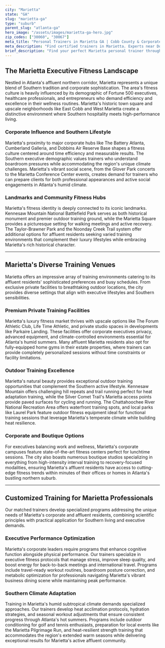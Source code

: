 ```yaml
---
city: "Marietta"
state: "GA"
slug: "marietta-ga"
type: "suburb"
parent_slug: "atlanta-ga"
hero_image: "/assets/images/marietta-ga-hero.jpg"
zip_codes: ["30060", "30067"]
meta_title: "Personal Trainers in Marietta GA | Cobb County & Corporate Fitness"
meta_description: "Find certified trainers in Marietta. Experts near Dobbins Air Reserve Base, focusing on strength, endurance, and local park district programs."
brief_description: "Find your perfect Marietta personal trainer through our exclusive matching service designed for Atlanta's corporate elite. Our vetted fitness professionals specialize in high-performance training for busy executives, offering flexible scheduling for your demanding lifestyle. Whether you prefer private sessions at your Marietta estate, corporate campus facilities, or outdoor workouts at Kennesaw Mountain, we connect you with trainers who understand Southern heat adaptation and executive wellness. Get matched with certified experts in strength conditioning, metabolic optimization, and stress management tailored for Atlanta's affluent professionals. Transform your fitness journey with a trainer who aligns with your goals and prestigious Marietta lifestyle."
---
```

## The Marietta Executive Fitness Landscape

Nestled in Atlanta's affluent northern corridor, Marietta represents a unique blend of Southern tradition and corporate sophistication. The area's fitness culture is heavily influenced by its demographic of Fortune 500 executives, healthcare professionals, and entrepreneurs who demand efficiency and excellence in their wellness routines. Marietta's historic town square and upscale neighborhoods like East Cobb and West Marietta create a distinctive environment where Southern hospitality meets high-performance living.

### Corporate Influence and Southern Lifestyle

Marietta's proximity to major corporate hubs like The Battery Atlanta, Cumberland Galleria, and Dobbins Air Reserve Base shapes a fitness culture centered around time efficiency and measurable results. The Southern executive demographic values trainers who understand boardroom pressures while accommodating the region's unique climate challenges. Marietta's vibrant social scene, from the Glover Park concerts to the Marietta Conference Center events, creates demand for trainers who can prepare clients for both professional appearances and active social engagements in Atlanta's humid climate.

### Landmarks and Community Fitness Hubs

Marietta's fitness identity is deeply connected to its iconic landmarks. Kennesaw Mountain National Battlefield Park serves as both historical monument and premier outdoor training ground, while the Marietta Square provides a picturesque setting for walking meetings and active recovery. The Taylor-Brawner Park and the Noonday Creek Trail system offer additional options for affluent residents seeking varied training environments that complement their luxury lifestyles while embracing Marietta's rich historical character.

---

## Marietta's Diverse Training Venues

Marietta offers an impressive array of training environments catering to its affluent residents' sophisticated preferences and busy schedules. From exclusive private facilities to breathtaking outdoor locations, the city provides diverse settings that align with executive lifestyles and Southern sensibilities.

### Premium Private Training Facilities

Marietta's luxury fitness market thrives with upscale options like The Forum Athletic Club, Life Time Athletic, and private studio spaces in developments like Parkaire Landing. These facilities offer corporate executives privacy, advanced equipment, and climate-controlled environments essential for Atlanta's humid summers. Many affluent Marietta residents also opt for fully-equipped home gyms in their estate properties, where trainers can provide completely personalized sessions without time constraints or facility limitations.

### Outdoor Training Excellence

Marietta's natural beauty provides exceptional outdoor training opportunities that complement the Southern active lifestyle. Kennesaw Mountain offers challenging hill repeats and trail running perfect for heat adaptation training, while the Silver Comet Trail's Marietta access points provide paved surfaces for cycling and running. The Chattahoochee River National Recreation Area offers waterfront training spots, and local parks like Laurel Park feature outdoor fitness equipment ideal for functional training sessions that leverage Marietta's temperate climate while building heat resilience.

### Corporate and Boutique Options

For executives balancing work and wellness, Marietta's corporate campuses feature state-of-the-art fitness centers perfect for lunchtime sessions. The city also boasts numerous boutique studios specializing in everything from high-intensity interval training to recovery-focused modalities, ensuring Marietta's affluent residents have access to cutting-edge fitness trends within minutes of their offices or homes in Atlanta's bustling northern suburb.

---

## Customized Training for Marietta Professionals

Our matched trainers develop specialized programs addressing the unique needs of Marietta's corporate and affluent residents, combining scientific principles with practical application for Southern living and executive demands.

### Executive Performance Optimization

Marietta's corporate leaders require programs that enhance cognitive function alongside physical performance. Our trainers specialize in executive fitness protocols that manage stress, improve sleep quality, and boost energy for back-to-back meetings and international travel. Programs include travel-ready workout routines, boardroom posture correction, and metabolic optimization for professionals navigating Marietta's vibrant business dining scene while maintaining peak performance.

### Southern Climate Adaptation

Training in Marietta's humid subtropical climate demands specialized approaches. Our trainers develop heat acclimation protocols, hydration strategies, and seasonal workout adjustments that ensure consistent progress through Atlanta's hot summers. Programs include outdoor conditioning for golf and tennis enthusiasts, preparation for local events like the Marietta Pilgrimage Run, and heat-resilient strength training that accommodates the region's extended warm seasons while delivering exceptional results for Marietta's active affluent community.
